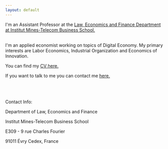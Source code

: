 ```yaml
---
layout: default
---
```



I'm an Assistant Professor at the <a class="a1" href="https://www.imt-bs.eu/en/" target="_blank"> Law, Economics and Finance Department at Institut Mines-Telecom Business School.</a> 

<br>
I'm an applied economist working on topics of Digital Economy. My primary interests are Labor Economics, Industrial Organization and Economics of Innovation. 

<br>

You can find my <a href="/assets/CV_Anahid_Bauer.pdf" target="_blank">CV here.</a> 
<br>

If you want to talk to me you can contact me <a href="mailto:anahid_bauer@imt-bs.eu">here.</a>

<br>
<br>
<br>
Contact Info:

<i class="fa fa-home"></i>  Department of Law, Economics and Finance

Institut Mines-Telecom Business School

E309   - 9 rue Charles Fourier

91011 Évry Cedex, France


<br>
<br>


